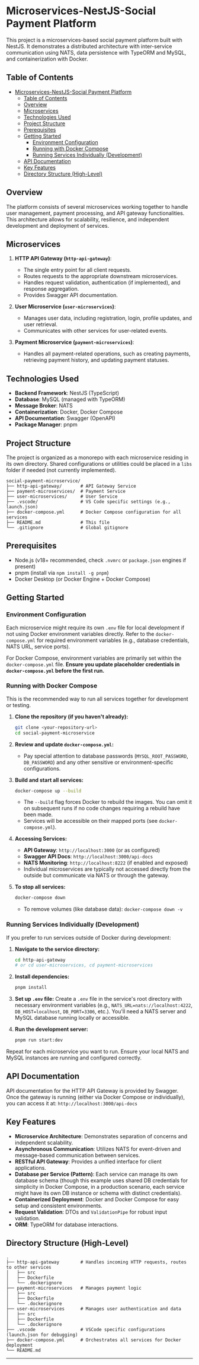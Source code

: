 # Microservices-NestJS-Social Payment Platform

This project is a microservices-based social payment platform built with NestJS. It demonstrates a distributed architecture with inter-service communication using NATS, data persistence with TypeORM and MySQL, and containerization with Docker.

## Table of Contents

- [Microservices-NestJS-Social Payment Platform](#microservices-nestjs-social-payment-platform)
  - [Table of Contents](#table-of-contents)
  - [Overview](#overview)
  - [Microservices](#microservices)
  - [Technologies Used](#technologies-used)
  - [Project Structure](#project-structure)
  - [Prerequisites](#prerequisites)
  - [Getting Started](#getting-started)
    - [Environment Configuration](#environment-configuration)
    - [Running with Docker Compose](#running-with-docker-compose)
    - [Running Services Individually (Development)](#running-services-individually-development)
  - [API Documentation](#api-documentation)
  - [Key Features](#key-features)
  - [Directory Structure (High-Level)](#directory-structure-high-level)

## Overview

The platform consists of several microservices working together to handle user management, payment processing, and API gateway functionalities. This architecture allows for scalability, resilience, and independent development and deployment of services.

## Microservices

1.  **HTTP API Gateway (`http-api-gateway`)**:
    *   The single entry point for all client requests.
    *   Routes requests to the appropriate downstream microservices.
    *   Handles request validation, authentication (if implemented), and response aggregation.
    *   Provides Swagger API documentation.

2.  **User Microservice (`user-microservices`)**:
    *   Manages user data, including registration, login, profile updates, and user retrieval.
    *   Communicates with other services for user-related events.

3.  **Payment Microservice (`payment-microservices`)**:
    *   Handles all payment-related operations, such as creating payments, retrieving payment history, and updating payment statuses.

## Technologies Used

*   **Backend Framework**: NestJS (TypeScript)
*   **Database**: MySQL (managed with TypeORM)
*   **Message Broker**: NATS
*   **Containerization**: Docker, Docker Compose
*   **API Documentation**: Swagger (OpenAPI)
*   **Package Manager**: pnpm

## Project Structure

The project is organized as a monorepo with each microservice residing in its own directory. Shared configurations or utilities could be placed in a `libs` folder if needed (not currently implemented).

```
social-payment-microservice/
├── http-api-gateway/       # API Gateway Service
├── payment-microservices/  # Payment Service
├── user-microservices/     # User Service
├── .vscode/                # VS Code specific settings (e.g., launch.json)
├── docker-compose.yml      # Docker Compose configuration for all services
├── README.md               # This file
└── .gitignore              # Global gitignore
```

## Prerequisites

*   Node.js (v18+ recommended, check `.nvmrc` or `package.json` engines if present)
*   pnpm (install via `npm install -g pnpm`)
*   Docker Desktop (or Docker Engine + Docker Compose)

## Getting Started

### Environment Configuration

Each microservice might require its own `.env` file for local development if not using Docker environment variables directly. Refer to the `docker-compose.yml` for required environment variables (e.g., database credentials, NATS URL, service ports).

For Docker Compose, environment variables are primarily set within the `docker-compose.yml` file. **Ensure you update placeholder credentials in `docker-compose.yml` before the first run.**

### Running with Docker Compose

This is the recommended way to run all services together for development or testing.

1.  **Clone the repository (if you haven't already):**
    ```bash
    git clone <your-repository-url>
    cd social-payment-microservice
    ```

2.  **Review and update `docker-compose.yml`:**
    *   Pay special attention to database passwords (`MYSQL_ROOT_PASSWORD`, `DB_PASSWORD`) and any other sensitive or environment-specific configurations.

3.  **Build and start all services:**
    ```bash
    docker-compose up --build
    ```
    *   The `--build` flag forces Docker to rebuild the images. You can omit it on subsequent runs if no code changes requiring a rebuild have been made.
    *   Services will be accessible on their mapped ports (see `docker-compose.yml`).

4.  **Accessing Services:**
    *   **API Gateway**: `http://localhost:3000` (or as configured)
    *   **Swagger API Docs**: `http://localhost:3000/api-docs`
    *   **NATS Monitoring**: `http://localhost:8222` (if enabled and exposed)
    *   Individual microservices are typically not accessed directly from the outside but communicate via NATS or through the gateway.

5.  **To stop all services:**
    ```bash
    docker-compose down
    ```
    *   To remove volumes (like database data): `docker-compose down -v`

### Running Services Individually (Development)

If you prefer to run services outside of Docker during development:

1.  **Navigate to the service directory:**
    ```bash
    cd http-api-gateway
    # or cd user-microservices, cd payment-microservices
    ```

2.  **Install dependencies:**
    ```bash
    pnpm install
    ```

3.  **Set up `.env` file:**
    Create a `.env` file in the service's root directory with necessary environment variables (e.g., `NATS_URL=nats://localhost:4222`, `DB_HOST=localhost`, `DB_PORT=3306`, etc.). You'll need a NATS server and MySQL database running locally or accessible.

4.  **Run the development server:**
    ```bash
    pnpm run start:dev
    ```

Repeat for each microservice you want to run. Ensure your local NATS and MySQL instances are running and configured correctly.

## API Documentation

API documentation for the HTTP API Gateway is provided by Swagger. Once the gateway is running (either via Docker Compose or individually), you can access it at:
`http://localhost:3000/api-docs`

## Key Features

*   **Microservice Architecture**: Demonstrates separation of concerns and independent scalability.
*   **Asynchronous Communication**: Utilizes NATS for event-driven and message-based communication between services.
*   **RESTful API Gateway**: Provides a unified interface for client applications.
*   **Database per Service (Pattern)**: Each service can manage its own database schema (though this example uses shared DB credentials for simplicity in Docker Compose, in a production scenario, each service might have its own DB instance or schema with distinct credentials).
*   **Containerized Deployment**: Docker and Docker Compose for easy setup and consistent environments.
*   **Request Validation**: DTOs and `ValidationPipe` for robust input validation.
*   **ORM**: TypeORM for database interactions.

## Directory Structure (High-Level)

```
.
├── http-api-gateway        # Handles incoming HTTP requests, routes to other services
│   ├── src
│   ├── Dockerfile
│   └── .dockerignore
├── payment-microservices   # Manages payment logic
│   ├── src
│   ├── Dockerfile
│   └── .dockerignore
├── user-microservices      # Manages user authentication and data
│   ├── src
│   ├── Dockerfile
│   └── .dockerignore
├── .vscode                 # VSCode specific configurations (launch.json for debugging)
├── docker-compose.yml      # Orchestrates all services for Docker deployment
└── README.md
```

---
